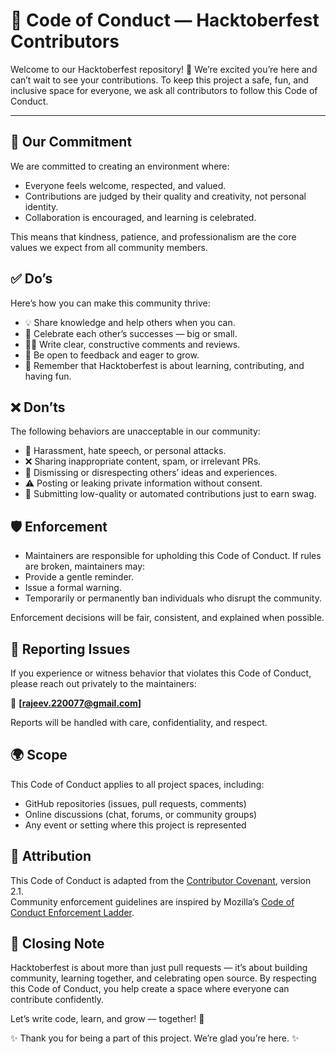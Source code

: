 # 🌟 Code of Conduct — Hacktoberfest Contributors

Welcome to our Hacktoberfest repository! 🎉
We’re excited you’re here and can’t wait to see your contributions. To keep this project a safe, fun, and inclusive space for everyone, we ask all contributors to follow this Code of Conduct.


---


## 🤝 Our Commitment

We are committed to creating an environment where:

- Everyone feels welcome, respected, and valued.
- Contributions are judged by their quality and  creativity, not personal identity.
- Collaboration is encouraged, and learning is celebrated.

This means that kindness, patience, and professionalism are the core values we expect from all community members.



## ✅ Do’s

Here’s how you can make this community thrive:

- 💡 Share knowledge and help others when you can.
- 🙌 Celebrate each other’s successes — big or small.
- 🧑‍💻 Write clear, constructive comments and reviews.
- 🌱 Be open to feedback and eager to grow.
- 🎉 Remember that Hacktoberfest is about learning, contributing, and having fun.



## ❌ Don’ts

The following behaviors are unacceptable in our community:

- 🚫 Harassment, hate speech, or personal attacks.
- ❌ Sharing inappropriate content, spam, or irrelevant PRs.
- 🛑 Dismissing or disrespecting others’ ideas and experiences.
- ⚠️ Posting or leaking private information without consent.
- 🔧 Submitting low-quality or automated contributions just to earn swag.



## 🛡️ Enforcement

- Maintainers are responsible for upholding this Code of Conduct. If rules are broken, maintainers may:
- Provide a gentle reminder.
- Issue a formal warning.
- Temporarily or permanently ban individuals who disrupt the community.

Enforcement decisions will be fair, consistent, and explained when possible.



## 📣 Reporting Issues

If you experience or witness behavior that violates this Code of Conduct, please reach out privately to the maintainers:

📧 **[rajeev.220077@gmail.com]**

Reports will be handled with care, confidentiality, and respect.



## 🌍 Scope

This Code of Conduct applies to all project spaces, including:
- GitHub repositories (issues, pull requests, comments)
- Online discussions (chat, forums, or community groups)
- Any event or setting where this project is represented



## 📜 Attribution  
This Code of Conduct is adapted from the [Contributor Covenant](https://www.contributor-covenant.org), version 2.1.  
Community enforcement guidelines are inspired by Mozilla’s [Code of Conduct Enforcement Ladder](https://github.com/mozilla/diversity).  



## 🏁 Closing Note

Hacktoberfest is about more than just pull requests — it’s about building community, learning together, and celebrating open source. By respecting this Code of Conduct, you help create a space where everyone can contribute confidently.

Let’s write code, learn, and grow — together! 🚀

✨ Thank you for being a part of this project. We’re glad you’re here. ✨